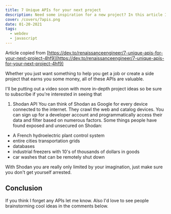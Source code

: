 ```yaml
---
title: 7 Unique APIs for your next project
description: Need some inspiration for a new project? In this article I'll go over what I think are 7 of the coolest APIs around that make it quick and easy to build impressive projects.7ap
cover: /covers/7apis.png
date: 01-20-2021
tags:
  - webdev
  - javascript
---
```

Article copied from [https://dev.to/renaissanceengineer/7-unique-apis-for-your-next-project-4hf9](https://dev.to/renaissanceengineer/7-unique-apis-for-your-next-project-4hf9)

Whether you just want something to help you get a job or create a side project that earns you some money, all of these APIs are valuable.

I'll be putting out a video soon with more in-depth project ideas so be sure to subscribe if you're interested in seeing that

1. Shodan API
You can think of Shodan as Google for every device connected to the internet. They crawl the web and catalog devices. You can sign up for a developer account and programmatically access their data and filter based on numerous factors. Some things people have found exposed and unsecured on Shodan:

* A French hydroelectric plant control system
* entire cities transportation grids
* databases
* industrial freezers with 10's of thousands of dollars in goods
* car washes that can be remotely shut down

With Shodan you are really only limited by your imagination, just make sure you don't get yourself arrested.

## Conclusion
If you think I forget any APIs let me know. Also I'd love to see people brainstorming cool ideas in the comments below.
